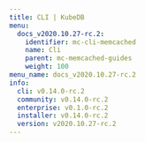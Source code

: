 ```yaml
---
title: CLI | KubeDB
menu:
  docs_v2020.10.27-rc.2:
    identifier: mc-cli-memcached
    name: Cli
    parent: mc-memcached-guides
    weight: 100
menu_name: docs_v2020.10.27-rc.2
info:
  cli: v0.14.0-rc.2
  community: v0.14.0-rc.2
  enterprise: v0.1.0-rc.2
  installer: v0.14.0-rc.2
  version: v2020.10.27-rc.2
---
```


